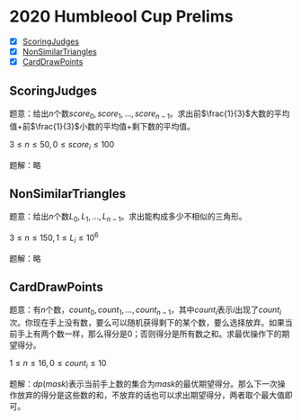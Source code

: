 # 2020 Humbleool Cup Prelims

+ [x] [ScoringJudges](https://community.topcoder.com/stat?c=problem_statement&pm=15980&rd=17851)
+ [x] [NonSimilarTriangles](https://community.topcoder.com/stat?c=problem_statement&pm=15947&rd=17851)
+ [x] [CardDrawPoints](https://community.topcoder.com/stat?c=problem_statement&pm=15978&rd=17851)

## ScoringJudges

题意：给出$n$个数$score_0,score_1,\dots,score_{n-1}$。求出前$\frac{1}{3}$大数的平均值+前$\frac{1}{3}$小数的平均值+剩下数的平均值。

$3 \le n \le 50, 0 \le score_i \le 100$

题解：略

## NonSimilarTriangles

题意：给出$n$个数$L_0,L_1,\dots,L_{n-1}$。求出能构成多少不相似的三角形。

$3 \le n \le 150, 1 \le L_i \le 10^6$

题解：略

## CardDrawPoints

题意：有$n$个数，$count_0,count_1,\dots,count_{n-1}$，其中$count_i$表示$i$出现了$count_i$次。你现在手上没有数，要么可以随机获得剩下的某个数，要么选择放弃。如果当前手上有两个数一样，那么得分是$0$；否则得分是所有数之和。求最优操作下的期望得分。

$1 \le n \le 16, 0 \le count_i \le 10$

题解：$dp(mask)$表示当前手上数的集合为$mask$的最优期望得分。那么下一次操作放弃的得分是这些数的和，不放弃的话也可以求出期望得分，两者取个最大值即可。